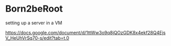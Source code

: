 # Born2beRoot
setting up a server in a VM 



https://docs.google.com/document/d/1ttWw3o9q8jQOzGDK8x4ekf28Q4EjsV_HeUhVrSq70-s/edit?tab=t.0

